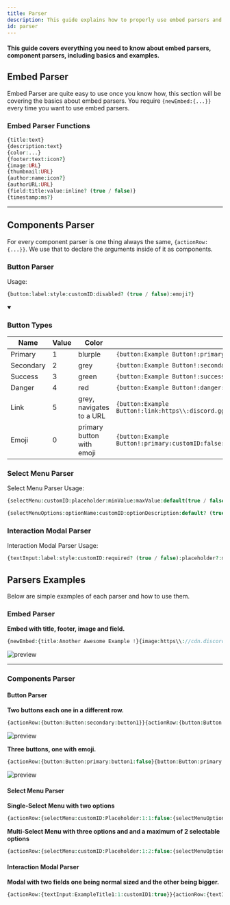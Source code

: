```yaml
---
title: Parser
description: This guide explains how to properly use embed parsers and component parsers. Including basics and examples.
id: parser
---
```


#### This guide covers everything you need to know about embed parsers, component parsers, including basics and examples.

## Embed Parser

Embed Parser are quite easy to use once you know how, this section will be covering the basics about embed parsers. You
require `{newEmbed:{...}}` every time you want to use embed parsers.

### Embed Parser Functions

```php
{title:text}
{description:text}
{color:...}
{footer:text:icon?}
{image:URL}
{thumbnail:URL}
{author:name:icon?}
{authorURL:URL}
{field:title:value:inline? (true / false)}
{timestamp:ms?}
``` 

---

## Components Parser

For every component parser is one thing always the same, `{actionRow:{...}}`. We use that to declare the arguments
inside of it as components.

### Button Parser

Usage:

```php
{button:label:style:customID:disabled? (true / false):emoji?}
```

<details open>
  <summary><h3> Button Types </h3></summary>

| Name      | Value | Color                     |                                                                     |
| --------- | ----- | ------------------------- | ------------------------------------------------------------------- |
| Primary   | 1     | blurple                   | `{button:Example Button!:primary:customID:false}`                   |
| Secondary | 2     | grey                      | `{button:Example Button!:secondary:customID:false}`                 |
| Success   | 3     | green                     | `{button:Example Button!:success:customID:false}`                   |
| Danger    | 4     | red                       | `{button:Example Button!:danger:customID:false}`                    |
| Link      | 5     | grey, navigates to a URL  | `{button:Example Button!:link:https\\:discord.gg:false}`            |
| Emoji     | 0     | primary button with emoji | `{button:Example Button!:primary:customID:false:emojiName,emojiID}` |

</details>

### Select Menu Parser

Select Menu Parser Usage:

```php
{selectMenu:customID:placeholder:minValue:maxValue:default(true / false):...options}

{selectMenuOptions:optionName:customID:optionDescription:default? (true / false):emoji?}
```

### Interaction Modal Parser

Interaction Modal Parser Usage:

```php
{textInput:label:style:customID:required? (true / false):placeholder?:minLength?:maxLength?:defaultValue?}
```

## Parsers Examples

Below are simple examples of each parser and how to use them.

### Embed Parser

**Embed with title, footer, image and field.**

```php
{newEmbed:{title:Another Awesome Example !}{image:https\\://cdn.discordapp.com/icons/773352845738115102/f6b0d1a62a83397976ea441c5377e6ad.png?size=128}{field:This is a field title!:And a field description which is not inline!:false}{footer:Example #2}}
```

![preview](https://raw.githubusercontent.com/aoijs/website/main/assets/images/others/embed-image-footer.png)

---

### Components Parser

#### Button Parser

**Two buttons each one in a different row.**

```php
{actionRow:{button:Button:secondary:button1}}{actionRow:{button:Button:primary:button2}}
```

![preview](https://raw.githubusercontent.com/aoijs/website/main/assets/images/others/embed-buttons.png)

**Three buttons, one with emoji.**

```php
{actionRow:{button:Button:primary:button1:false}{button:Button:primary:button2:false}{button:Button:danger:button3:false:👋}}
```

![preview](https://raw.githubusercontent.com/aoijs/website/main/assets/images/others/embed-buttons-3.png)

#### Select Menu Parser

**Single-Select Menu with two options**

```php
{actionRow:{selectMenu:customID:Placeholder:1:1:false:{selectMenuOptions:Option1:1:OptionDescription1:false:👋}{selectMenuOptions:Option2:2:OptionDescription2:false}}}
```

**Multi-Select Menu with three options and and a maximum of 2 selectable options**

```php
{actionRow:{selectMenu:customID:Placeholder:1:2:false:{selectMenuOptions:Option1:1:OptionDescription1:false:👋}{selectMenuOptions:Option2:2:OptionDescription2:false}{selectMenuOptions:Option3:3:OptionDescription3:false}}}
```

#### Interaction Modal Parser

**Modal with two fields one being normal sized and the other being bigger.**

```php
{actionRow:{textInput:ExampleTitle1:1:customID1:true}}{actionRow:{textInput:ExampleTitle2:2:customID2:false}}
```